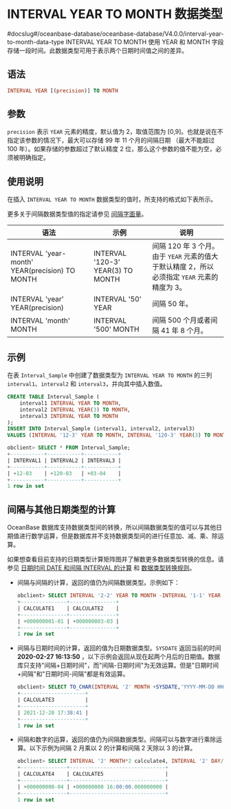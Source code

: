 INTERVAL YEAR TO MONTH 数据类型 
================================================
#docslug#/oceanbase-database/oceanbase-database/V4.0.0/interval-year-to-month-data-type
INTERVAL YEAR TO MONTH 使用 YEAR 和 MONTH 字段存储一段时间。此数据类型可用于表示两个日期时间值之间的差异。

语法 
--------------

```sql
INTERVAL YEAR [(precision)] TO MONTH
```



参数 
--------------

`precision` 表示 `YEAR` 元素的精度，默认值为 2，取值范围为 \[0,9\]。也就是说在不指定该参数的情况下，最大可以存储 99 年 11 个月的间隔日期 （最大不能超过 100 年）。如果存储的参数超过了默认精度 2 位，那么这个参数的值不能为空，必须被明确指定。

使用说明 
-------------------------

在插入 `INTERVAL YEAR TO MONTH` 数据类型的值时，所支持的格式如下表所示。

更多关于间隔数据类型值的指定请参见 [间隔字面量](../../3.literal-1/5.interval-literal.md)。


|                     **语法**                     |               **示例**               |                            **说明**                            |
|------------------------------------------------|------------------------------------|--------------------------------------------------------------|
| INTERVAL 'year-month' YEAR(precision) TO MONTH | INTERVAL  '120-3' YEAR(3) TO MONTH | 间隔 120 年 3 个月。由于 `YEAR` 元素的值大于默认精度 2，所以必须指定 `YEAR` 元素的精度为 3。 |
| INTERVAL 'year' YEAR(precision)                | INTERVAL '50' YEAR                 | 间隔 50 年。                                                     |
| INTERVAL 'month' MONTH                         | INTERVAL '500' MONTH               | 间隔 500 个月或者间隔 41 年 8 个月。                                     |



示例 
--------------

在表 `Interval_Sample` 中创建了数据类型为 `INTERVAL YEAR TO MONTH` 的三列 `interval1`、`interval2` 和 `interval3`，并向其中插入数值。

```sql
CREATE TABLE Interval_Sample (
    interval1 INTERVAL YEAR TO MONTH,
    interval2 INTERVAL YEAR(3) TO MONTH,
    interval3 INTERVAL YEAR TO MONTH
);
INSERT INTO Interval_Sample (interval1, interval2, interval3)
VALUES (INTERVAL '12-3' YEAR TO MONTH, INTERVAL '120-3' YEAR(3) TO MONTH, INTERVAL '40' MONTH);

obclient> SELECT * FROM Interval_Sample;
+-----------+-----------+-----------+
| INTERVAL1 | INTERVAL2 | INTERVAL3 |
+-----------+-----------+-----------+
| +12-03    | +120-03   | +03-04    |
+-----------+-----------+-----------+
1 row in set
```



间隔与其他日期类型的计算 
------------------------

OceanBase 数据库支持数据类型间的转换，所以间隔数据类型的值可以与其他日期值进行数学运算，但是数据库并不支持数据类型间的进行任意加、减、乘、除运算。

如果想查看目前支持的日期类型计算矩阵图并了解数更多数据类型转换的信息。请参见 [日期时间 DATE 和间隔 INTERVAL 的计算](../4.date-time-and-interval-data-types/8.calculation-of-date-time-and-interval.md) 和 [数据类型转换规则](../../2.data-type-comparison-rules/6.data-type-conversion.md)。

* 间隔与间隔的计算，返回的值仍为间隔数据类型。示例如下：

  ```sql
  obclient> SELECT INTERVAL '2-2' YEAR TO MONTH -INTERVAL '1-1' YEAR  TO MONTH calculate1, INTERVAL '2-2' YEAR TO MONTH + INTERVAL '1-1' YEAR TO MONTH calculate2 FROM DUAL;
  +---------------+---------------+
  | CALCULATE1    | CALCULATE2    |
  +---------------+---------------+
  | +000000001-01 | +000000003-03 |
  +---------------+---------------+
  1 row in set
  ```

  




<!-- -->

* 间隔与日期时间的计算，返回的值为日期数据类型。`SYSDATE` 返回当前的时间 **2020-02-27 16:13:50** ，以下示例会返回从现在起两个月后的日期值。数据库只支持"间隔+日期时间"，而"间隔-日期时间"为无效运算。但是"日期时间+间隔"和"日期时间-间隔"都是有效运算。

  ```sql
  obclient> SELECT TO_CHAR(INTERVAL '2' MONTH +SYSDATE,'YYYY-MM-DD HH24:MI:SS') calculate3 FROM DUAL;
  +---------------------+
  | CALCULATE3          |
  +---------------------+
  | 2021-12-28 17:38:41 |
  +---------------------+
  1 row in set
  ```

  




<!-- -->

* 间隔和数字的运算，返回的值仍为间隔数据类型。间隔可以与数字进行乘除运算。以下示例为间隔 2 月乘以 2 的计算和间隔 2 天除以 3 的计算。

  ```sql
  obclient> SELECT INTERVAL '2' MONTH*2 calculate4, INTERVAL '2' DAY/3 calculate5 FROM DUAL;
  +---------------+-------------------------------+
  | CALCULATE4    | CALCULATE5                    |
  +---------------+-------------------------------+
  | +000000000-04 | +000000000 16:00:00.000000000 |
  +---------------+-------------------------------+
  1 row in set
  ```

  



